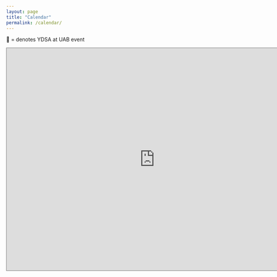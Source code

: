 ```yaml
---
layout: page
title: "Calendar"
permalink: /calendar/
---
```


🐲 = denotes YDSA at UAB event

<iframe src="https://calendar.google.com/calendar/embed?height=600&wkst=1&bgcolor=%23ffffff&ctz=America%2FChicago&mode=AGENDA&showNav=1&showTitle=1&title=Birmingham%20DSA%20Events%20Calendar&src=Z3ZncjcxMjR2aWVkZ2t2a2hpZzY1dWw2cW9AZ3JvdXAuY2FsZW5kYXIuZ29vZ2xlLmNvbQ&src=ZW4udXNhI2hvbGlkYXlAZ3JvdXAudi5jYWxlbmRhci5nb29nbGUuY29t&color=%23D50000&color=%230B8043" style="border:solid 1px #777" width="800" height="600" frameborder="0" scrolling="no"></iframe>
